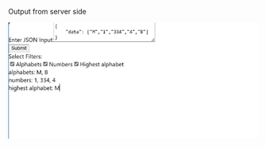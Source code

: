


Output from server side

![image alt](https://github.com/Kashman1122/Bajaj_Task/blob/main/Screenshot%202025-02-21%20175548.png?raw=true)
